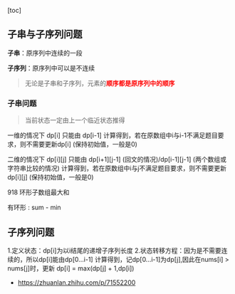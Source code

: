 [toc]



## 子串与子序列问题

**子串**：原序列中连续的一段

**子序列**：原序列中可以是不连续

> 无论是子串和子序列，元素的<font color='red'>**顺序都是原序列中的顺序**</font>



### 子串问题

> 当前状态一定由上一个临近状态推得

一维的情况下 dp[i] 只能由 dp[i-1] 计算得到，若在原数组中i与i-1不满足题目要求，则不需要更新dp[i] (保持初始值，一般是0)

二维的情况下 dp[i][j] 只能由 dp[i+1][j-1] (回文的情况)/dp[i-1][j-1] (两个数组或字符串比较的情况) 计算得到，若在原数组中i与j不满足题目要求，则不需要更新dp[i][j] (保持初始值，一般是0)



918 环形子数组最大和

有环形 : sum - min





## 子序列问题

1.定义状态：dp[i]为以i结尾的递增子序列长度
2.状态转移方程：因为是不需要连续的，所以dp[i]能由dp[0...i-1] 计算得到，记dp[0...i-1]为dp[j],因此在nums[i] > nums[j]时，更新 dp[i] = max(dp[j] + 1,dp[i])





- https://zhuanlan.zhihu.com/p/71552200
